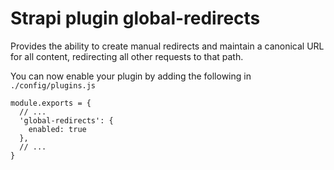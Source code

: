 # Strapi plugin global-redirects

Provides the ability to create manual redirects and maintain a canonical URL for all content, redirecting all other requests to that path.

You can now enable your plugin by adding the following in `./config/plugins.js`
```
module.exports = {
  // ...
  'global-redirects': {
    enabled: true
  },
  // ...
}
```